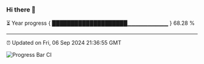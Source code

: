 ### Hi there 👋

⏳ Year progress { ████████████████████▁▁▁▁▁▁▁▁▁▁ } 68.28 %

---

⏰ Updated on Fri, 06 Sep 2024 21:36:55 GMT

![Progress Bar CI](https://github.com/IshwaranRudhara/GIT-ACTION/workflows/Progress%20Bar%20CI/badge.svg)
